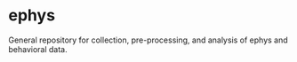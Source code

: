# ephys
General repository for collection, pre-processing, and analysis of ephys and behavioral data.
